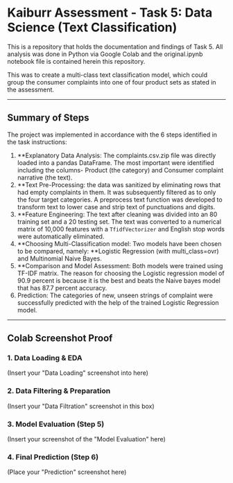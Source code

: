 # Kaiburr Assessment - Task 5: Data Science (Text Classification)

This is a repository that holds the documentation and findings of Task 5. All analysis was done in Python via Google Colab and the original.ipynb notebook file is contained herein this repository.

This was to create a multi-class text classification model, which could group the consumer complaints into one of four product sets as stated in the assessment.

---

## Summary of Steps

The project was implemented in accordance with the 6 steps identified in the task instructions:

1. **Explanatory Data Analysis: The complaints.csv.zip file was directly loaded into a pandas DataFrame. The most important were identified including the columns- Product (the category) and Consumer complaint narrative (the text).
2. **Text Pre-Processing: the data was sanitized by eliminating rows that had empty complaints in them. It was subsequently filtered as to only the four target categories. A preprocess text function was developed to transform text to lower case and strip text of punctuations and digits.
3. **Feature Engineering: The text after cleaning was divided into an 80 training set and a 20 testing set. The text was converted to a numerical matrix of 10,000 features with a `TfidfVectorizer` and English stop words were automatically eliminated.
4. **Choosing Multi-Classification model: Two models have been chosen to be compared, namely: **Logistic Regression (with multi_class=ovr) and Multinomial Naive Bayes.
5. **Comparison and Model Assessment: Both models were trained using TF-IDF matrix. The reason for choosing the Logistic regression model of 90.9 percent is because it is the best and beats the Naive bayes model that has 87.7 percent accuracy.
6. Prediction: The categories of new, unseen strings of complaint were successfully predicted with the help of the trained Logistic Regression model.

---

## Colab Screenshot Proof

### 1. Data Loading & EDA

(Insert your "Data Loading" screenshot into here)

### 2. Data Filtering & Preparation

(Insert your "Data Filtration" screenshot in this box)

### 3. Model Evaluation (Step 5)

(Insert your screenshot of the "Model Evaluation" here)

### 4. Final Prediction (Step 6)

(Place your "Prediction" screenshot here)
